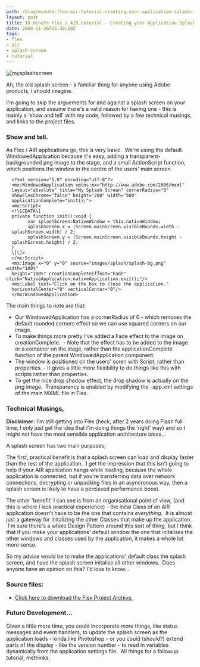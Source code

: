 ```yaml
---
path: /blog/minute-flex-air-tutorial-creating-your-application-splash-screen/
layout: post
title: 10 minute Flex / AIR tutorial - Creating your Application Splash Screen.
date: 2008-11-26T15:30:10Z
tags:
- flex
- air
- splash-screen
- tutorial
---
```


![](http://uploads.psyked.co.uk/2008/11/mysplashscreen.jpg "mysplashscreen")

Ah, the old splash screen - a familiar thing for anyone using Adobe products, I should imagine.

I'm going to skip the arguements for and against a splash screen on your application, and assume there's a valid reason for having one - this is mainly a 'show and tell' with my code, followed by a few technical musings, and links to the project files.

### Show and tell.

As Flex / AIR applications go, this is very basic.  We're using the default WindowedApplication because it's easy, adding a transparent-backgrounded png image to the stage, and a small ActionScript function, which positions the window in the centre of the users' main screen.

      <?xml version="1.0" encoding="utf-8"?>
      <mx:WindowedApplication xmlns:mx="http://www.adobe.com/2006/mxml"
      layout="absolute" title="My Splash Screen" cornerRadius="0"
      showFlexChrome="false" height="280" width="500"
      applicationComplete="init();">
      <mx:Script>
      <!\[CDATA\[
      private function init():void {
            var splashScreen:NativeWindow = this.nativeWindow;
            splashScreen.x = (Screen.mainScreen.visibleBounds.width -
      splashScreen.width) / 2;
            splashScreen.y = (Screen.mainScreen.visibleBounds.height -
      splashScreen.height) / 2;
      }
      \]\]>
      </mx:Script>
      <mx:Image x="0" y="0" source="images/splash/splash-bg.png" width="100%" 
      height="100%" creationCompleteEffect="Fade" click="NativeApplication.nativeApplication.exit();"/>
      <mx:Label text="Click on the box to close the application."
      horizontalCenter="0" verticalCenter="0"/>
      </mx:WindowedApplication>

The main things to note are that:

*   Our WindowedApplication has a cornerRadius of 0 - which removes the default rounded corners effect so we can use squared corners on our image.
*   To make things more pretty I've added a Fade effect to the image on creationComplete.  - Note that the effect has to be added to the image or a container on the stage, rather than the applicationComplete function of the parent WindowedApplication component.
*   The window is positioned on the users' scren with Script, rather than properties. - It gives a little more flexibility to do things like this with scripts rather than properties.
*   To get the nice drop shadow effect, the drop shadow is actually on the png image.  Transparency is enabled by modifying the -app.xml settings of the main MXML file in Flex.

### Technical Musings,

**Disclaimer:** I'm still getting into Flex (heck, after 2 years doing Flash full time, I only just get the idea that I'm doing things the 'right' way) and so I might not have the most sensible application architecture ideas...

A splash screen has two main purposes;

The first, practical benefit is that a splash screen can load and display faster than the rest of the application.  I get the impression that this isn't going to help if your AIR application hangs while loading, because the whole application is connected, but if you're transferring data over network connections, decrypting or unpacking files in an asyncronous way, then a splash screen is likely to have a percieved performance boost.

The other 'benefit' I can see is from an organisational point of view, (and this is where I lack practical experience) - the inital Class of an AIR application doesn't have to be the one that contains _everything_.  It is almost just a gateway for initalizing the other Classes that make up the application.  I'm sure there's a whole Design Pattern around this sort of thing, but I think that if you make your applications' default window the one that initalises the other windows and classes used by the application, it makes a whole lot more sense.

So my advice would be to make the applications' default class the splash screen, and have the splash screen initalise all other windows.  Does anyone have an opinion on this? I'd love to know...

### Source files:

*   [Click here to download the Flex Project Archive.](http://uploads.psyked.co.uk/2008/11/splash-screen-demo.zip)

### Future Development...

Given a little more time, you could incorporate more things, like status messages and event handlers, to update the splash screen as the application loads - kinda like Photoshop - or you could (should?) extend parts of the display - like the version number - to read in variables dynamically from the application settings file.  All things for a followup tutorial, methinks.